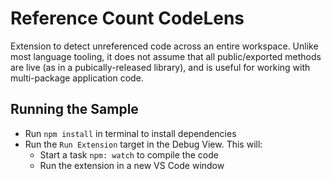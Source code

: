 # Reference Count CodeLens

Extension to detect unreferenced code across an entire workspace.
Unlike most language tooling, it does not assume that all public/exported methods are live (as in a pubically-released library),
and is useful for working with multi-package application code.


## Running the Sample

- Run `npm install` in terminal to install dependencies
- Run the `Run Extension` target in the Debug View. This will:
	- Start a task `npm: watch` to compile the code
	- Run the extension in a new VS Code window